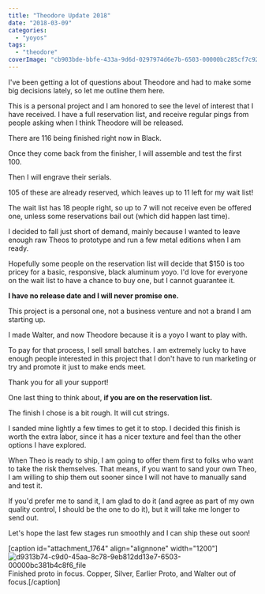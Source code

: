```yaml
---
title: "Theodore Update 2018"
date: "2018-03-09"
categories: 
  - "yoyos"
tags: 
  - "theodore"
coverImage: "cb903bde-bbfe-433a-9d6d-0297974d6e7b-6503-00000bc285cf7c92_file-e1520563316645.jpg"
---
```


I've been getting a lot of questions about Theodore and had to make some big decisions lately, so let me outline them here.

This is a personal project and I am honored to see the level of interest that I have received. I have a full reservation list, and receive regular pings from people asking when I think Theodore will be released.

There are 116 being finished right now in Black.

Once they come back from the finisher, I will assemble and test the first 100.

Then I will engrave their serials.

105 of these are already reserved, which leaves up to 11 left for my wait list!

The wait list has 18 people right, so up to 7 will not receive even be offered one, unless some reservations bail out (which did happen last time).

I decided to fall just short of demand, mainly because I wanted to leave enough raw Theos to prototype and run a few metal editions when I am ready.

Hopefully some people on the reservation list will decide that $150 is too pricey for a basic, responsive, black aluminum yoyo. I'd love for everyone on the wait list to have a chance to buy one, but I cannot guarantee it.

**I have no release date and I will never promise one.**

This project is a personal one, not a business venture and not a brand I am starting up.

I made Walter, and now Theodore because it is a yoyo I want to play with.

To pay for that process, I sell small batches. I am extremely lucky to have enough people interested in this project that I don't have to run marketing or try and promote it just to make ends meet.

Thank you for all your support!

One last thing to think about, **if you are on the reservation list.**

The finish I chose is a bit rough. It will cut strings.

I sanded mine lightly a few times to get it to stop. I decided this finish is worth the extra labor, since it has a nicer texture and feel than the other options I have explored.

When Theo is ready to ship, I am going to offer them first to folks who want to take the risk themselves. That means, if you want to sand your own Theo, I am willing to ship them out sooner since I will not have to manually sand and test it.

If you'd prefer me to sand it, I am glad to do it (and agree as part of my own quality control, I should be the one to do it), but it will take me longer to send out.

Let's hope the last few stages run smoothly and I can ship these out soon!

\[caption id="attachment\_1764" align="alignnone" width="1200"\]![d9313b74-c9d0-45aa-8c78-9eb812dd13e7-6503-00000bc381b4c8f6_file](images/d9313b74-c9d0-45aa-8c78-9eb812dd13e7-6503-00000bc381b4c8f6_file.jpg) Finished proto in focus. Copper, Silver, Earlier Proto, and Walter out of focus.\[/caption\]
